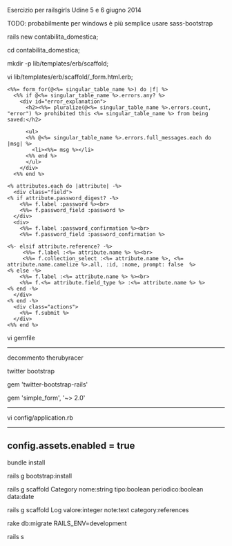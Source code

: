 Esercizio per railsgirls Udine 5 e 6 giugno 2014



TODO: probabilmente per windows è più semplice usare sass-bootstrap



rails new contabilita_domestica;

cd contabilita_domestica;

mkdir -p lib/templates/erb/scaffold;

vi lib/templates/erb/scaffold/_form.html.erb;

```
<%%= form_for(@<%= singular_table_name %>) do |f| %>
  <%% if @<%= singular_table_name %>.errors.any? %>
    <div id="error_explanation">
      <h2><%%= pluralize(@<%= singular_table_name %>.errors.count, "error") %> prohibited this <%= singular_table_name %> from being saved:</h2>

      <ul>
      <%% @<%= singular_table_name %>.errors.full_messages.each do |msg| %>
        <li><%%= msg %></li>
      <%% end %>
      </ul>
    </div>
  <%% end %>

<% attributes.each do |attribute| -%>
  <div class="field">
<% if attribute.password_digest? -%>
    <%%= f.label :password %><br>
    <%%= f.password_field :password %>
  </div>
  <div>
    <%%= f.label :password_confirmation %><br>
    <%%= f.password_field :password_confirmation %>

<%- elsif attribute.reference? -%>
     <%%= f.label :<%= attribute.name %> %><br>
     <%%= f.collection_select :<%= attribute.name %>, <%= attribute.name.camelize %>.all, :id, :nome, prompt: false  %>
<% else -%>
    <%%= f.label :<%= attribute.name %> %><br>
    <%%= f.<%= attribute.field_type %> :<%= attribute.name %> %>
<% end -%>
  </div>
<% end -%>
  <div class="actions">
    <%%= f.submit %>
  </div>
<%% end %>
```

vi gemfile

--------------------------------------------------------------------------------------

decommento therubyracer

twitter bootstrap


gem 'twitter-bootstrap-rails'

gem 'simple_form', '~> 2.0'

--------------------------------------------------------------------------------------

vi config/application.rb

--------------------------------------------------------------------------------------
config.assets.enabled = true
--------------------------------------------------------------------------------------

bundle install

rails g bootstrap:install

rails g scaffold Category nome:string tipo:boolean periodico:boolean data:date

rails g scaffold Log valore:integer note:text category:references

rake db:migrate RAILS_ENV=development

rails s


